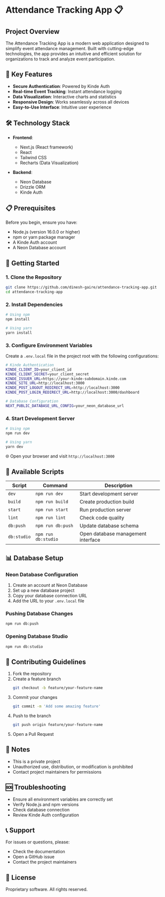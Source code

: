# Attendance Tracking App 📋

## Project Overview

The Attendance Tracking App is a modern web application designed to simplify event attendance management. Built with cutting-edge technologies, the app provides an intuitive and efficient solution for organizations to track and analyze event participation.

## 🌟 Key Features

- **Secure Authentication**: Powered by Kinde Auth
- **Real-time Event Tracking**: Instant attendance logging
- **Data Visualization**: Interactive charts and statistics
- **Responsive Design**: Works seamlessly across all devices
- **Easy-to-Use Interface**: Intuitive user experience

## 🛠 Technology Stack

- **Frontend**: 
  - Next.js (React framework)
  - React
  - Tailwind CSS
  - Recharts (Data Visualization)

- **Backend**:
  - Neon Database
  - Drizzle ORM
  - Kinde Auth

## 📋 Prerequisites

Before you begin, ensure you have:
- Node.js (version 16.0.0 or higher)
- npm or yarn package manager
- A Kinde Auth account
- A Neon Database account

## 🚀 Getting Started

### 1. Clone the Repository

```bash
git clone https://github.com/dinesh-gaire/attendance-tracking-app.git
cd attendance-tracking-app
```

### 2. Install Dependencies

```bash
# Using npm
npm install

# Using yarn
yarn install
```

### 3. Configure Environment Variables

Create a `.env.local` file in the project root with the following configurations:

```bash
# Kinde Authentication
KINDE_CLIENT_ID=your_client_id
KINDE_CLIENT_SECRET=your_client_secret
KINDE_ISSUER_URL=https://your-kinde-subdomain.kinde.com
KINDE_SITE_URL=http://localhost:3000
KINDE_POST_LOGOUT_REDIRECT_URL=http://localhost:3000
KINDE_POST_LOGIN_REDIRECT_URL=http://localhost:3000/dashboard

# Database Configuration
NEXT_PUBLIC_DATABASE_URL_CONFIG=your_neon_database_url
```

### 4. Start Development Server

```bash
# Using npm
npm run dev

# Using yarn
yarn dev
```

🌐 Open your browser and visit `http://localhost:3000`

## 🔧 Available Scripts

| Script | Command | Description |
|--------|---------|-------------|
| `dev` | `npm run dev` | Start development server |
| `build` | `npm run build` | Create production build |
| `start` | `npm run start` | Run production server |
| `lint` | `npm run lint` | Check code quality |
| `db:push` | `npm run db:push` | Update database schema |
| `db:studio` | `npm run db:studio` | Open database management interface |

## 📊 Database Setup

### Neon Database Configuration
1. Create an account at Neon Database
2. Set up a new database project
3. Copy your database connection URL
4. Add the URL to your `.env.local` file

### Pushing Database Changes
```bash
npm run db:push
```

### Opening Database Studio
```bash
npm run db:studio
```

## 🤝 Contributing Guidelines

1. Fork the repository
2. Create a feature branch
   ```bash
   git checkout -b feature/your-feature-name
   ```
3. Commit your changes
   ```bash
   git commit -m 'Add some amazing feature'
   ```
4. Push to the branch
   ```bash
   git push origin feature/your-feature-name
   ```
5. Open a Pull Request

## 📝 Notes

- This is a private project
- Unauthorized use, distribution, or modification is prohibited
- Contact project maintainers for permissions

## 🆘 Troubleshooting

- Ensure all environment variables are correctly set
- Verify Node.js and npm versions
- Check database connection
- Review Kinde Auth configuration

## 📞 Support

For issues or questions, please:
- Check the documentation
- Open a GitHub issue
- Contact the project maintainers

## 📜 License

Proprietary software. All rights reserved.
